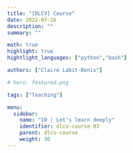 ```yaml
---
title: "[DLCV] Course"
date: 2022-07-16
description: ""
summary: ""

math: true 
highlight: true
hightlight_languages: ["python","bash"]

authors: ["Claire Labit-Bonis"]

# hero: featured.png

tags: ["Teaching"]

menu:
  sidebar:
    name: "10 | Let's learn deeply"
    identifier: dlcv-course-03
    parent: dlcv-course
    weight: 30
---
```


